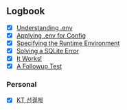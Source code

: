 

## Logbook
- [x] [Understanding .env](things:///show?id=QCVceQmg5ya2U6WheRbdtn)
- [x] [Applying .env for Config](things:///show?id=G7QAvwXPcfJ5ZTXkz3DUzc)
- [x] [Specifying the Runtime Environment](things:///show?id=RjxV6cFrHdwFLdQAe8eBsf)
- [x] [Solving a SQLite Error](things:///show?id=9EPzmX44zzfWUx9kh3i1r9)
- [x] [It Works!](things:///show?id=6j2bjNDoMztbPL1zYajmbb)
- [x] [A Followup Test](things:///show?id=QYDezsRCB2XSB6FzBfuiE)
### Personal
- [x] [KT 선결제](things:///show?id=9rSqWaJcoQt3TgLuW5xo2E)